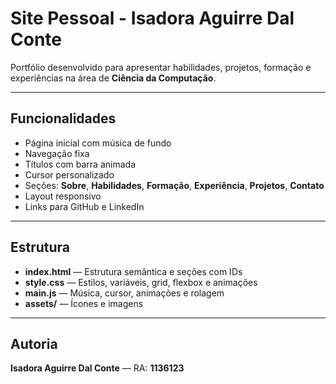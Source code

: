 # Site Pessoal - Isadora Aguirre Dal Conte

Portfólio desenvolvido para apresentar habilidades, projetos, formação e experiências na área de **Ciência da Computação**.

---

## Funcionalidades

* Página inicial com música de fundo
* Navegação fixa
* Títulos com barra animada
* Cursor personalizado
* Seções: **Sobre**, **Habilidades**, **Formação**, **Experiência**, **Projetos**, **Contato**
* Layout responsivo
* Links para GitHub e LinkedIn

---

## Estrutura

- **index.html** — Estrutura semântica e seções com IDs
- **style.css** — Estilos, variáveis, grid, flexbox e animações
- **main.js** — Música, cursor, animações e rolagem
- **assets/** — Ícones e imagens

---

## Autoria

**Isadora Aguirre Dal Conte** — RA: **1136123**
